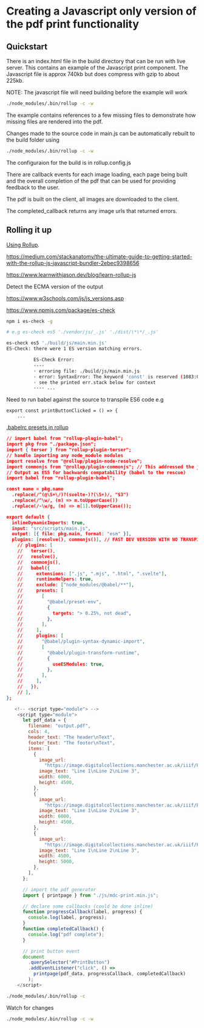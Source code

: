 # Creating a Javascript only version of the pdf print functionality

## Quickstart

There is an index.html file in the build directory that can be run with live server. This contains an example of the Javascript print component. The Javascript file is approx 740kb but does compress with gzip to about 225kb.

NOTE: The javascript file will need building before the example will work

```bash
./node_modules/.bin/rollup -c -w
```

The example contains references to a few missing files to demonstrate how missing files are rendered into the pdf.

Changes made to the source code in main.js can be automatically rebuilt to the build folder using

```bash
./node_modules/.bin/rollup -c -w
```

The configuraion for the build is in rollup.config.js

There are callback events for each image loading, each page being built and the overall completion of the pdf that can be used for providing feedback to the user.

The pdf is built on the client, all images are downloaded to the client.

The completed_callback returns any image urls that returned errors.

## Rolling it up

[Using Rollup](http://rollupjs.org/).

https://medium.com/stackanatomy/the-ultimate-guide-to-getting-started-with-the-rollup-js-javascript-bundler-2ebec9398656

https://www.learnwithjason.dev/blog/learn-rollup-js

Detect the ECMA version of the output

https://www.w3schools.com/js/js_versions.asp

https://www.npmjs.com/package/es-check

```bash
npm i es-check -g

# e.g es-check es5 './vendor/js/_.js' './dist/\*\*/_.js'

es-check es5 './build/js/main.min.js'
ES-Check: there were 1 ES version matching errors.

          ES-Check Error:
          ----
          · erroring file: ./build/js/main.min.js
          · error: SyntaxError: The keyword 'const' is reserved (1083:0)
          · see the printed err.stack below for context
          ---- ...
```

Need to run babel against the source to transpile ES6 code e.g

```
export const printButtonClicked = () => {
    ...
```

[.babelrc presets in rollup](https://babeljs.io/docs/en/babel-preset-env)

```json
// import babel from "rollup-plugin-babel";
import pkg from "./package.json";
import { terser } from "rollup-plugin-terser";
// handle importing any node_module modules
import resolve from "@rollup/plugin-node-resolve";
import commonjs from "@rollup/plugin-commonjs"; // This addressed the jspdf import issue along with inlineDynamic imports
// Output as ES5 for backwards compatability (babel to the rescue)
import babel from "rollup-plugin-babel";

const name = pkg.name
  .replace(/^(@\S+\/)?(svelte-)?(\S+)/, "$3")
  .replace(/^\w/, (m) => m.toUpperCase())
  .replace(/-\w/g, (m) => m[1].toUpperCase());

export default {
  inlineDynamicImports: true,
  input: "src/scripts/main.js",
  output: [{ file: pkg.main, format: "esm" }],
  plugins: [resolve(), commonjs()], // FAST DEV VERSION WITH NO TRANSPILE
    // plugins: [
    //   terser(),
    //   resolve(),
    //   commonjs(),
    //   babel({
    //     extensions: [".js", ".mjs", ".html", ".svelte"],
    //     runtimeHelpers: true,
    //     exclude: ["node_modules/@babel/**"],
    //     presets: [
    //       [
    //         "@babel/preset-env",
    //         {
    //           targets: "> 0.25%, not dead",
    //         },
    //       ],
    //     ],
    //     plugins: [
    //       "@babel/plugin-syntax-dynamic-import",
    //       [
    //         "@babel/plugin-transform-runtime",
    //         {
    //           useESModules: true,
    //         },
    //       ],
    //     ],
    //   }),
    // ],
};

```

```javascript
   <!-- <script type="module"> -->
    <script type="module">
      let pdf_data = {
        filename: "output.pdf",
        cols: 4,
        header_text: "The header\nText",
        footer_text: "The footer\nText",
        items: [
          {
            image_url:
              "https://image.digitalcollections.manchester.ac.uk/iiif/PR-INCU-18313-000-00001.jp2/full/,150/0/default.jpg",
            image_text: "Line 1\nLine 2\nLine 3",
            width: 6000,
            height: 4500,
          },
          {
            image_url:
              "https://image.digitalcollections.manchester.ac.uk/iiif/PR-INCU-18313-000-00002.jp2/full/,150/0/default.jpg",
            image_text: "Line 1\nLine 2\nLine 3",
            width: 6000,
            height: 4500,
          },
          {
            image_url:
              "https://image.digitalcollections.manchester.ac.uk/iiif/PR-INCU-18313-000-00003.jp2/full/,150/0/default.jpg",
            image_text: "Line 1\nLine 2\nLine 3",
            width: 4500,
            height: 5000,
          },
        ],
      };

      // import the pdf generator
      import { printpage } from "./js/mdc-print.min.js";

      // declare some callbacks (could be done inline)
      function progressCallback(label, progress) {
        console.log(label, progress);
      }
      function completedCallback() {
        console.log("pdf complete");
      }

      // print button event
      document
        .querySelector("#PrintButton")
        .addEventListener("click", () =>
          printpage(pdf_data, progressCallback, completedCallback)
        );
    </script>
```

```bash
./node_modules/.bin/rollup -c
```

Watch for changes

```bash
./node_modules/.bin/rollup -c -w
```
